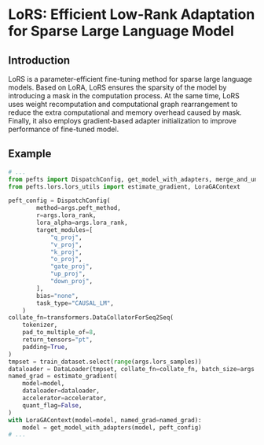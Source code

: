 # LoRS: Efficient Low-Rank Adaptation for Sparse Large Language Model

## Introduction

LoRS is a parameter-efficient fine-tuning method for sparse large language models. Based on LoRA, LoRS ensures the sparsity of the model by introducing a mask in the computation process. At the same time, LoRS uses weight recomputation and computational graph rearrangement to reduce the extra computational and memory overhead caused by mask. Finally, it also employs gradient-based adapter initialization to improve performance of fine-tuned model.

## Example

```python
# ...
from pefts import DispatchConfig, get_model_with_adapters, merge_and_unload
from pefts.lors.lors_utils import estimate_gradient, LoraGAContext

peft_config = DispatchConfig(
        method=args.peft_method,
        r=args.lora_rank,
        lora_alpha=args.lora_rank,
        target_modules=[
            "q_proj",
            "v_proj",
            "k_proj",
            "o_proj",
            "gate_proj",
            "up_proj",
            "down_proj",
        ],
        bias="none",
        task_type="CAUSAL_LM",
    )
collate_fn=transformers.DataCollatorForSeq2Seq(
    tokenizer, 
    pad_to_multiple_of=8, 
    return_tensors="pt", 
    padding=True,
)
tmpset = train_dataset.select(range(args.lors_samples))
dataloader = DataLoader(tmpset, collate_fn=collate_fn, batch_size=args.per_device_train_batch_size)
named_grad = estimate_gradient(
    model=model,
    dataloader=dataloader,
    accelerator=accelerator,
    quant_flag=False,
)
with LoraGAContext(model=model, named_grad=named_grad):
    model = get_model_with_adapters(model, peft_config)
# ...
```
